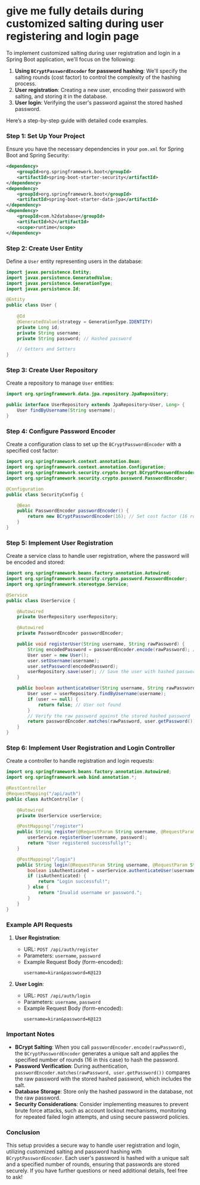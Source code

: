 # give me fully details during customized salting during user registering and login page

To implement customized salting during user registration and login in a Spring Boot application, we'll focus on the following:

1. **Using `BCryptPasswordEncoder` for password hashing**: We'll specify the salting rounds (cost factor) to control the complexity of the hashing process.
2. **User registration**: Creating a new user, encoding their password with salting, and storing it in the database.
3. **User login**: Verifying the user's password against the stored hashed password.

Here’s a step-by-step guide with detailed code examples.

### Step 1: Set Up Your Project

Ensure you have the necessary dependencies in your `pom.xml` for Spring Boot and Spring Security:

```xml
<dependency>
    <groupId>org.springframework.boot</groupId>
    <artifactId>spring-boot-starter-security</artifactId>
</dependency>
<dependency>
    <groupId>org.springframework.boot</groupId>
    <artifactId>spring-boot-starter-data-jpa</artifactId>
</dependency>
<dependency>
    <groupId>com.h2database</groupId>
    <artifactId>h2</artifactId>
    <scope>runtime</scope>
</dependency>
```

### Step 2: Create User Entity

Define a `User` entity representing users in the database:

```java
import javax.persistence.Entity;
import javax.persistence.GeneratedValue;
import javax.persistence.GenerationType;
import javax.persistence.Id;

@Entity
public class User {
    
    @Id
    @GeneratedValue(strategy = GenerationType.IDENTITY)
    private Long id;
    private String username;
    private String password; // Hashed password

    // Getters and Setters
}
```

### Step 3: Create User Repository

Create a repository to manage `User` entities:

```java
import org.springframework.data.jpa.repository.JpaRepository;

public interface UserRepository extends JpaRepository<User, Long> {
    User findByUsername(String username);
}
```

### Step 4: Configure Password Encoder

Create a configuration class to set up the `BCryptPasswordEncoder` with a specified cost factor:

```java
import org.springframework.context.annotation.Bean;
import org.springframework.context.annotation.Configuration;
import org.springframework.security.crypto.bcrypt.BCryptPasswordEncoder;
import org.springframework.security.crypto.password.PasswordEncoder;

@Configuration
public class SecurityConfig {

    @Bean
    public PasswordEncoder passwordEncoder() {
        return new BCryptPasswordEncoder(16); // Set cost factor (16 rounds)
    }
}
```

### Step 5: Implement User Registration

Create a service class to handle user registration, where the password will be encoded and stored:

```java
import org.springframework.beans.factory.annotation.Autowired;
import org.springframework.security.crypto.password.PasswordEncoder;
import org.springframework.stereotype.Service;

@Service
public class UserService {

    @Autowired
    private UserRepository userRepository;

    @Autowired
    private PasswordEncoder passwordEncoder;

    public void registerUser(String username, String rawPassword) {
        String encodedPassword = passwordEncoder.encode(rawPassword); // Hashing the password with salting
        User user = new User();
        user.setUsername(username);
        user.setPassword(encodedPassword);
        userRepository.save(user); // Save the user with hashed password
    }

    public boolean authenticateUser(String username, String rawPassword) {
        User user = userRepository.findByUsername(username);
        if (user == null) {
            return false; // User not found
        }
        // Verify the raw password against the stored hashed password
        return passwordEncoder.matches(rawPassword, user.getPassword());
    }
}
```

### Step 6: Implement User Registration and Login Controller

Create a controller to handle registration and login requests:

```java
import org.springframework.beans.factory.annotation.Autowired;
import org.springframework.web.bind.annotation.*;

@RestController
@RequestMapping("/api/auth")
public class AuthController {

    @Autowired
    private UserService userService;

    @PostMapping("/register")
    public String register(@RequestParam String username, @RequestParam String password) {
        userService.registerUser(username, password);
        return "User registered successfully!";
    }

    @PostMapping("/login")
    public String login(@RequestParam String username, @RequestParam String password) {
        boolean isAuthenticated = userService.authenticateUser(username, password);
        if (isAuthenticated) {
            return "Login successful!";
        } else {
            return "Invalid username or password.";
        }
    }
}
```

### Example API Requests

1. **User Registration**:
    - URL: `POST /api/auth/register`
    - Parameters: `username`, `password`
    - Example Request Body (form-encoded):
      ```
      username=kiran&password=K@123
      ```

2. **User Login**:
    - URL: `POST /api/auth/login`
    - Parameters: `username`, `password`
    - Example Request Body (form-encoded):
      ```
      username=kiran&password=K@123
      ```

### Important Notes

- **BCrypt Salting**: When you call `passwordEncoder.encode(rawPassword)`, the `BCryptPasswordEncoder` generates a unique salt and applies the specified number of rounds (16 in this case) to hash the password.
- **Password Verification**: During authentication, `passwordEncoder.matches(rawPassword, user.getPassword())` compares the raw password with the stored hashed password, which includes the salt.
- **Database Storage**: Store only the hashed password in the database, not the raw password.
- **Security Considerations**: Consider implementing measures to prevent brute force attacks, such as account lockout mechanisms, monitoring for repeated failed login attempts, and using secure password policies.

### Conclusion

This setup provides a secure way to handle user registration and login, utilizing customized salting and password hashing with `BCryptPasswordEncoder`. Each user's password is hashed with a unique salt and a specified number of rounds, ensuring that passwords are stored securely. If you have further questions or need additional details, feel free to ask!